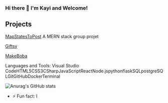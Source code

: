 ### Hi there 👋 I'm Kayi and Welcome!

## Projects
[MapStatesToPost](https://github.com/KayiLeung/mapStatesToPost)
A MERN stack group projet

[Giftsy](https://github.com/KayiLeung/Giftsy)


[MakeBoba](https://github.com/KayiLeung/MakeBoba)



 



<!--
**KayiLeung/KayiLeung** is a ✨ _special_ ✨ repository because its `README.md` (this file) appears on your GitHub profile.

Here are some ideas to get you started:

- 🔭 I’m currently working on ...
- 🌱 I’m currently learning ...
- 👯 I’m looking to collaborate on ...
- 🤔 I’m looking for help with ...
- 💬 Ask me about ...
- 📫 How to reach me: ...
- 😄 Pronouns: ...
- ⚡ Fun fact: ...
-->
Languages and Tools:
Visual Studio CodeHTML5CSS3CSharpJavaScriptReactNode.jspythonflaskSQLpostgreSQLGitGitHubDockerTerminal




![Anurag's GitHub stats](https://github-readme-stats.vercel.app/api?username=KayiLeung&show_icons=true&theme=onedark)


 - ⚡ Fun fact: I
